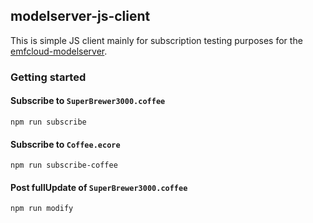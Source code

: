 ## modelserver-js-client

This is simple JS client mainly for subscription testing purposes for the [emfcloud-modelserver](https://github.com/eclipse-emfcloud/emfcloud-modelserver).


### Getting started

#### Subscribe to `SuperBrewer3000.coffee`
```
npm run subscribe
```

#### Subscribe to `Coffee.ecore`
```
npm run subscribe-coffee
```

#### Post fullUpdate of `SuperBrewer3000.coffee`
```
npm run modify
```